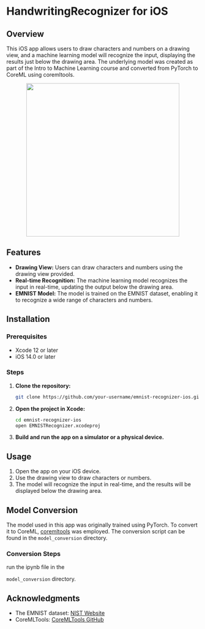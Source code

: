 # HandwritingRecognizer for iOS

## Overview
This iOS app allows users to draw characters and numbers on a drawing view, and a machine learning model will recognize the input, displaying the results just below the drawing area. The underlying model was created as part of the Intro to Machine Learning course and converted from PyTorch to CoreML using coremltools.
<p align="center">
    <img src="https://github.com/gokulpulikkal/HandwritingRecognizer/assets/52960334/23db2b3e-e165-4deb-900f-0f230b05a3f7" alt="" width="AUTO" height="400">
</p>

## Features

- **Drawing View:** Users can draw characters and numbers using the drawing view provided.
- **Real-time Recognition:** The machine learning model recognizes the input in real-time, updating the output below the drawing area.
- **EMNIST Model:** The model is trained on the EMNIST dataset, enabling it to recognize a wide range of characters and numbers.

## Installation

### Prerequisites

- Xcode 12 or later
- iOS 14.0 or later

### Steps

1. **Clone the repository:**

    ```bash
    git clone https://github.com/your-username/emnist-recognizer-ios.git
    ```

2. **Open the project in Xcode:**

    ```bash
    cd emnist-recognizer-ios
    open EMNISTRecognizer.xcodeproj
    ```

3. **Build and run the app on a simulator or a physical device.**

## Usage

1. Open the app on your iOS device.
2. Use the drawing view to draw characters or numbers.
3. The model will recognize the input in real-time, and the results will be displayed below the drawing area.

## Model Conversion

The model used in this app was originally trained using PyTorch. To convert it to CoreML, [coremltools](https://github.com/apple/coremltools) was employed. The conversion script can be found in the `model_conversion` directory.

### Conversion Steps

run the ipynb file in the 

`model_conversion` directory.

## Acknowledgments

- The EMNIST dataset: [NIST Website](https://www.nist.gov/itl/products-and-services/emnist-dataset)
- CoreMLTools: [CoreMLTools GitHub](https://github.com/apple/coremltools)





